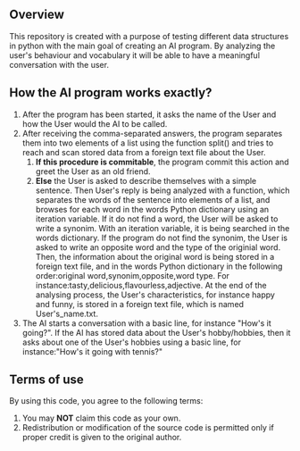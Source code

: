 <h2>Overview</h2>
<p>This repository is created with a purpose of testing different data structures in python with the main goal of creating an AI program. By analyzing the user's behaviour and vocabulary it will be able to have a meaningful conversation with the user.</p>

<h2>How the AI program works exactly?</h2>
<p>
  <list><ol><li>After the program has been started, it asks the name of the User and how the User would the AI to be called.</li> 
    <li>After receiving the comma-separated answers, the program separates them into two elements of a list using the function split() and tries to reach and scan stored data from a foreign text file about the User. <ol><li><b>If this procedure is commitable</b>, the program commit this action and greet the User as an old friend.</li><li><b>Else</b> the User is asked to describe themselves with a simple sentence. Then User's reply is being analyzed with a function, which separates the words of the sentence into elements of a list, and browses for each word in the words Python dictionary using an iteration variable. If it do not find a word, the User will be asked to write a synonim. With an iteration variable, it is being searched in the words dictionary. If the program do not find the synonim, the User is asked to write an opposite word and the type of the originial word. Then, the information about the original word is being stored in a foreign text file, and in the words Python dictionary in the following order:original word,synonim,opposite,word type. For instance:tasty,delicious,flavourless,adjective. At the end of the analysing process, the User's characteristics, for instance happy and funny, is stored in a foreign text file, which is named User's_name.txt.</ol></li></li>
  <li>
    The AI starts a conversation with a basic line, for instance "How's it going?". If the AI has stored data about the User's hobby/hobbies, then it asks about one of the User's hobbies using a basic line, for instance:"How's it going with tennis?"
  </li>
  </ol></list></p>




<h2>Terms of use</h2>
<p>By using this code, you agree to the following terms:<list><ol>
<li>You may <b>NOT</b> claim this code as your own.</li>
<li>Redistribution or modification of the source code is permitted only if proper credit is given to the original author.</li>
</ol></list></p>
